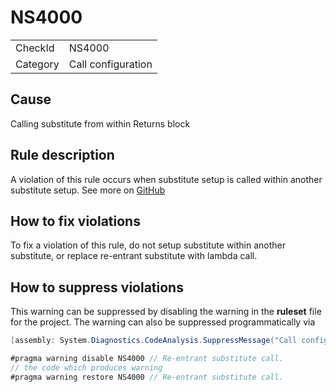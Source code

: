 ﻿# NS4000

<table>
<tr>
  <td>CheckId</td>
  <td>NS4000</td>
</tr>
<tr>
  <td>Category</td>
  <td>Call configuration</td>
</tr>
</table>

## Cause

Calling substitute from within Returns block

## Rule description

A violation of this rule occurs when substitute setup is called within another substitute setup. See more on [GitHub](https://github.com/nsubstitute/NSubstitute.Analyzers/issues/12)

## How to fix violations

To fix a violation of this rule, do not setup substitute within another substitute, or replace re-entrant substitute with lambda call.

## How to suppress violations

This warning can be suppressed by disabling the warning in the **ruleset** file for the project.
The warning can also be suppressed programmatically via
````c#
[assembly: System.Diagnostics.CodeAnalysis.SuppressMessage("Call configuration", "NS4000:Re-entrant substitute call.", Justification = "Reviewed")]
````
````c#
#pragma warning disable NS4000 // Re-entrant substitute call.
// the code which produces warning
#pragma warning restore NS4000 // Re-entrant substitute call.
